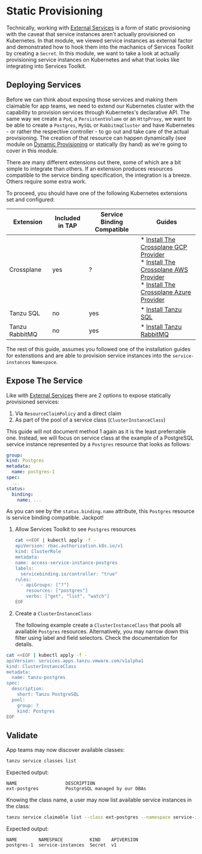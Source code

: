 # Static Provisioning

Technically, working with [External Services](tap-for-platform-engineers/installation/advanced/services/external/README.md) is a form of static provisioning with the caveat that service instances aren't actually provisioned on Kubernetes. In that module, we viewed service instances as external factor and demonstrated how to hook them into the machanics of Services Toolkit by creating a `Secret`. In this module, we want to take a look at actually provisioning service instances on Kubernetes and what that looks like integrating into Services Toolkit. 

## Deploying Services

Before we can think about exposing those services and making them claimable for app teams, we need to extend our Kubernetes cluster with the capability to provision services through Kubernetes's declarative API. The same way we create a `Pod`, a `PersistentVolume` or an `HttpProxy`, we want to be able to create a `Postgres`, `MySQL` or `RabbitmqCluster` and have Kubernetes - or rather the respective controller - to go out and take care of the actual provisioning. The creation of that resource can happen dynamically (see module on [Dynamic Provisioning](tap-for-platform-engineers/installation/advanced/services/dynamic/README.md) or statically (by hand) as we're going to cover in this module.

There are many different extensions out there, some of which are a bit simple to integrate than others. If an extension produces resources compatible to the service binding specification, the integration is a breeze. Others require some extra work.

To proceed, you should have one of the following Kubernetes extensions set and configured:

| Extension | Included in TAP | Service Binding Compatible | Guides |
|---|---|---|---|
| Crossplane | yes | ? | * [Install The Crossplane GCP Provider](tap-for-platform-engineers/installation/advanced/services/crossplane-gcp.md)</br>* [Install The Crossplane AWS Provider](tap-for-platform-engineers/installation/advanced/services/crossplane-aws.md)</br>* [Install The Crossplane Azure Provider](tap-for-platform-engineers/installation/advanced/services/crossplane-azr.md) |
| Tanzu SQL | no | yes | * [Install Tanzu SQL](tap-for-platform-engineers/installation/advanced/services/tanzu-sql.md) |
| Tanzu RabbitMQ | no | yes | * [Install Tanzu RabbitMQ](tap-for-platform-engineers/installation/advanced/services/tanzu-rmq.md) |

The rest of this guide, assumes you followed one of the installation guides for extenstions and are able to provision service instances into the `service-instances` `Namespace`.

## Expose The Service

Like with [External Services](tap-for-platform-engineers/installation/advanced/services/external/README.md) there are 2 options to expose statically provisioned services: 

1. Via `ResourceClaimPolicy` and a direct claim
2. As part of the pool of a service class (`ClusterInstanceClass`)

This guide will not document method 1 again as it is the least preferrable one. Instead, we will focus on service class at the example of a PostgreSQL service instance represented by a `Postgres` resource that looks as follows:

```yaml
group: 
kind: Postgres
metadata:
  name: postgres-1
spec:
  ...
status:
  binding:
    name: ...
```

As you can see by the `status.binding.name` attribute, this `Postgres` resource is service binding compatible. Jackpot!

1. Allow Services Toolkit to see `Postgres` resources

    ```bash
    cat <<EOF | kubectl apply -f -
    apiVersion: rbac.authorization.k8s.io/v1
    kind: ClusterRole
    metadata:
    name: access-service-instance-postgres
    labels:
      servicebinding.io/controller: "true"
    rules:
      - apiGroups: ["?"]
        resources: ["postgres"]
        verbs: ["get", "list", "watch"]
    EOF
    ```

2. Create a `ClusterInstanceClass`

    The following example create a `ClusterInstanceClass` that pools all available `Postgres` resources. Alternatively, you may narrow down this filter using label and field selectors. Check the documentation for details.

  ```bash
  cat <<EOF | kubectl apply -f -
  apiVersion: services.apps.tanzu.vmware.com/v1alpha1
  kind: ClusterInstanceClass
  metadata:
    name: tanzu-postgres
  spec:
    description:
      short: Tanzu PostgreSQL
    pool:
      group: ?
      kind: Postgres
  EOF
  ```


## Validate

App teams may now discover available classes:

```bash
tanzu service classes list
```
Expected output:
```
NAME                  DESCRIPTION
ext-postgres          PostgreSQL managed by our DBAs
```

Knowing the class name, a user may now list available service instances in the class:

```bash
tanzu service claimable list --class ext-postgres --namespace service-instances
```

Expected output:
```
NAME        NAMESPACE          KIND    APIVERSION
postgres-1  service-instances  Secret  v1
```
